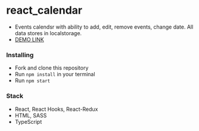 # react_calendar
- Events calendsr with ability to add, edit, remove events, change date. All data stores in localstorage.
- [DEMO LINK](https://myroslav-diiak.github.io/react_calendar/)
### Installing
* Fork and clone this repository
* Run `npm install` in your terminal
* Run `npm start`
### Stack
* React, React Hooks, React-Redux
* HTML, SASS
* TypeScript